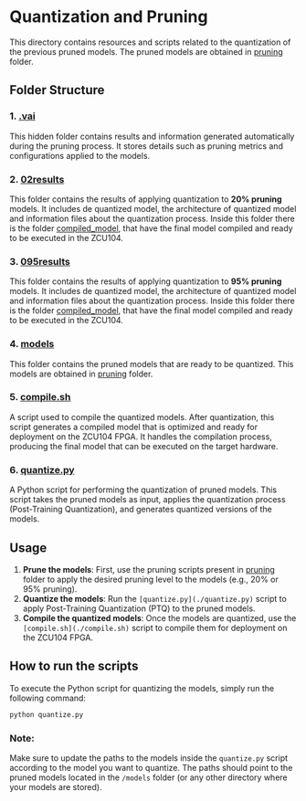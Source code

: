 # Quantization and Pruning

This directory contains resources and scripts related to the quantization of the previous pruned models. The pruned models are obtained in [pruning](../pruning) folder.

## Folder Structure

### 1. **[.vai](./.vai)**
This hidden folder contains results and information generated automatically during the pruning process. It stores details such as pruning metrics and configurations applied to the models.

### 2. **[02results](./02results)**
This folder contains the results of applying quantization to **20% pruning** models. It includes de quantized model, the architecture of quantized model and information files about the quantization process. Inside this folder there is the folder [compiled_model](./02results/compiled_model/), that have the final model compiled and ready to be executed in the ZCU104.

### 3. **[095results](./095results)**
This folder contains the results of applying quantization to **95% pruning** models. It includes de quantized model, the architecture of quantized model and information files about the quantization process. Inside this folder there is the folder [compiled_model](./095results/compiled_model/), that have the final model compiled and ready to be executed in the ZCU104.

### 4. **[models](./models)**
This folder contains the pruned models that are ready to be quantized. This models are obtained in [pruning](../pruning) folder.

### 5. **[compile.sh](./compile.sh)**
A script used to compile the quantized models. After quantization, this script generates a compiled model that is optimized and ready for deployment on the ZCU104 FPGA. It handles the compilation process, producing the final model that can be executed on the target hardware.

### 6. **[quantize.py](./quantize.py)**
A Python script for performing the quantization of pruned models. This script takes the pruned models as input, applies the quantization process (Post-Training Quantization), and generates quantized versions of the models.

## Usage

1. **Prune the models**: First, use the pruning scripts present in [pruning](../pruning) folder to apply the desired pruning level to the models (e.g., 20% or 95% pruning).
2. **Quantize the models**: Run the `[quantize.py](./quantize.py)` script to apply Post-Training Quantization (PTQ) to the pruned models.
3. **Compile the quantized models**: Once the models are quantized, use the `[compile.sh](./compile.sh)` script to compile them for deployment on the ZCU104 FPGA.

## How to run the scripts

To execute the Python script for quantizing the models, simply run the following command:

```bash
python quantize.py
```
### Note:

Make sure to update the paths to the models inside the ``quantize.py`` script according to the model you want to quantize. The paths should point to the pruned models located in the ``/models`` folder (or any other directory where your models are stored).


